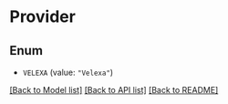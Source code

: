 # Provider

## Enum


* `VELEXA` (value: `"Velexa"`)


[[Back to Model list]](../README.md#documentation-for-models) [[Back to API list]](../README.md#documentation-for-api-endpoints) [[Back to README]](../README.md)


